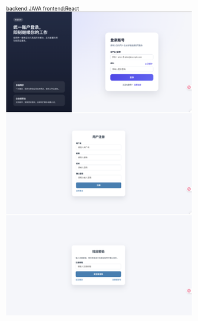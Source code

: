 backend:JAVA
frontend:React
![登录页预览](./img/login.png "登录界面")
![注册页预览](./img/Register.png "注册界面")
![找回密码预览](./img/Retrieve.png "找回密码界面")